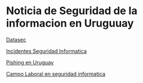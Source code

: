 # Noticia de Seguridad de la informacion en Uruguuay

[Datasec](https://www.datasec-soft.com/blog/estudio-uruguay-victimas-de-incidentes-de-seguridad-inform%C3%A1tica) 

[Incidentes Seguridad Informatica](https://www.gub.uy/centro-nacional-respuesta-incidentes-seguridad-informatica/datos-y-estadisticas/estadisticas)

[Pishing en Uruguay](https://www.elpais.com.uy/informacion/policiales/agesic-proceso-incidentes-phishing-uruguay-ano-pasado.html)

[Campo Laboral en seguridad informatica](https://www.elobservador.com.uy/nota/uruguay-necesita-600-especialistas-en-ciberseguridad-2019118144214)

